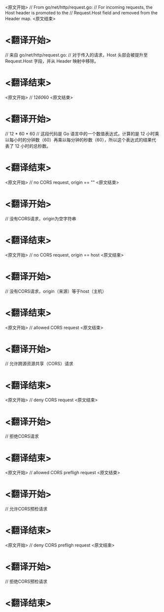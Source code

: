 
<原文开始>
	// From go/net/http/request.go:
	// For incoming requests, the Host header is promoted to the
	// Request.Host field and removed from the Header map.
<原文结束>

# <翻译开始>
// 来自 go/net/http/request.go:
// 对于传入的请求，Host 头部会被提升至 Request.Host 字段，并从 Header 映射中移除。
# <翻译结束>


<原文开始>
// 12*60*60
<原文结束>

# <翻译开始>
// 12 * 60 * 60
// 这段代码是 Go 语言中的一个数值表达式，计算的是 12 小时乘以每小时的分钟数（60）再乘以每分钟的秒数（60），所以这个表达式的结果代表了 12 小时的总秒数。
# <翻译结束>


<原文开始>
	// no CORS request, origin == ""
<原文结束>

# <翻译开始>
// 没有CORS请求，origin为空字符串
# <翻译结束>


<原文开始>
	// no CORS request, origin == host
<原文结束>

# <翻译开始>
// 没有CORS请求，origin（来源）等于host（主机）
# <翻译结束>


<原文开始>
	// allowed CORS request
<原文结束>

# <翻译开始>
// 允许跨源资源共享（CORS）请求
# <翻译结束>


<原文开始>
	// deny CORS request
<原文结束>

# <翻译开始>
// 拒绝CORS请求
# <翻译结束>


<原文开始>
	// allowed CORS prefligh request
<原文结束>

# <翻译开始>
// 允许CORS预检请求
# <翻译结束>


<原文开始>
	// deny CORS prefligh request
<原文结束>

# <翻译开始>
// 拒绝CORS预检请求
# <翻译结束>

